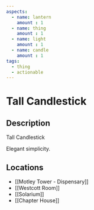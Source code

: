 ```yaml
---
aspects: 
  - name: lantern
    amount : 1
  - name: thing
    amount : 1
  - name: light
    amount : 1
  - name: candle
    amount : 1
tags:
  - thing
  - actionable
---
```


# Tall Candlestick

## Description
Tall Candlestick

Elegant simplicity.
## Locations
- [[Motley Tower - Dispensary]]
- [[Westcott Room]]
- [[Solarium]]
- [[Chapter House]]